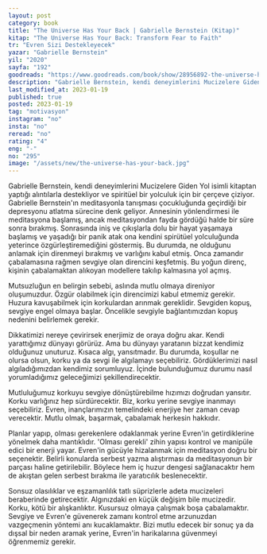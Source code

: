 ```yaml
---
layout: post
category: book
title: "The Universe Has Your Back | Gabrielle Bernstein (Kitap)"
kitap: "The Universe Has Your Back: Transform Fear to Faith"
tr: "Evren Sizi Destekleyecek"
yazar: "Gabrielle Bernstein"
yil: "2020"
sayfa: "192"
goodreads: "https://www.goodreads.com/book/show/28956892-the-universe-has-your-back"
description: "Gabrielle Bernstein, kendi deneyimlerini Mucizelere Giden Yol isimli kitaptan yaptığı alıntılarla destekliyor ve spiritüel bir yolculuk için bir çerçeve çiziyor."
last_modified_at: 2023-01-19
published: true
posted: 2023-01-19
tag: "motivasyon"
instagram: "no"
insta: "no"
reread: "no"
rating: "4"
eng: "-"
no: "295"
image: "/assets/new/the-universe-has-your-back.jpg"
---
```


Gabrielle Bernstein, kendi deneyimlerini Mucizelere Giden Yol isimli kitaptan yaptığı alıntılarla destekliyor ve spiritüel bir yolculuk için bir çerçeve çiziyor. Gabrielle Bernstein'ın meditasyonla tanışması çocukluğunda geçirdiği bir depresyonu atlatma sürecine denk geliyor. Annesinin yönlendirmesi ile meditasyona başlamış, ancak meditasyondan fayda gördüğü halde bir süre sonra bırakmış. Sonrasında iniş ve çıkışlarla dolu bir hayat yaşamaya başlamış ve yaşadığı bir panik atak ona kendini spirütüel yolculuğunda yeterince özgürleştiremediğini göstermiş. Bu durumda, ne olduğunu anlamak için direnmeyi bırakmış ve varlığını kabul etmiş. Onca zamandır çabalamasına rağmen sevgiye olan direncini keşfetmiş. Bu yoğun direnç, kişinin çabalamaktan alıkoyan modellere takılıp kalmasına yol açmış.

Mutsuzluğun en belirgin sebebi, aslında mutlu olmaya direniyor oluşumuzdur. Özgür olabilmek için direncimizi kabul etmemiz gerekir. Huzura kavuşabilmek için korkulardan arınmak gereklidir. Sevgiden kopuş, sevgiye engel olmaya başlar. Öncelikle sevgiyle bağlantımızdan kopuş nedenini belirlemek gerekir. 

Dikkatimizi nereye çevirirsek enerjimiz de oraya doğru akar. Kendi yarattığımız dünyayı görürüz. Ama bu dünyayı yaratanın bizzat kendimiz olduğunuz unuturuz. Kısaca algı, yansıtmadır. Bu durumda, koşullar ne olursa olsun, korku ya da sevgi ile algılamayı seçebiliriz. Gördüklerimizi nasıl algıladığımızdan kendimiz sorumluyuz. İçinde bulunduğumuz durumu nasıl yorumladığımız geleceğimizi şekillendirecektir. 

Mutluluğumuz korkuyu sevgiye dönüştürebilme hızımızı doğrudan yansıtır. Korku varlığınız hep sürdürecektir. Biz, korku yerine sevgiye inanmayı seçebiliriz. Evren, inançlarımızın temelindeki enerjiye her zaman cevap verecektir. Mutlu olmak, başarmak, çabalamak herkesin hakkıdır. 

Planlar yapıp, olması gerekenlere odaklanmak yerine Evren'in getirdiklerine yönelmek daha mantıklıdır. 'Olması gerekli' zihin yapısı kontrol ve manipüle edici bir enerji yayar. Evren'in gücüyle hizalanmak için meditasyon doğru bir seçenektir. Belirli konularda serbest yazma alıştırması da meditasyonun bir parçası haline getirilebilir. Böylece hem iç huzur dengesi sağlanacaktır hem de akıştan gelen serbest bırakma ile yaratıcılık beslenecektir. 

Sonsuz olasılıklar ve eşzamanlılık tatlı süprizlerle adeta mucizeleri beraberinde getirecektir. Algınızdaki en küçük değişim bile mucizedir. Korku, kötü bir alışkanlıktır. Kusursuz olmaya çalışmak boşa çabalamaktır. Sevgiye ve Evren'e güvenerek zamanı kontrol etme arzunuzdan vazgeçmenin yöntemi anı kucaklamaktır. Bizi mutlu edecek bir sonuç ya da dışsal bir neden aramak yerine, Evren'in harikalarına güvenmeyi öğrenmemiz gerekir.